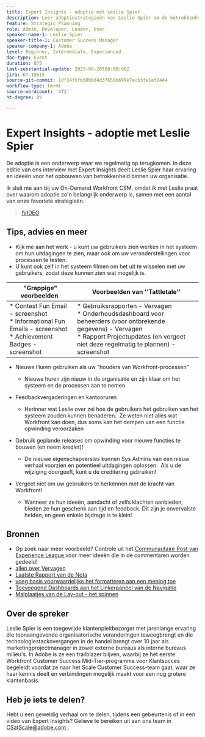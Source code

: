 ```yaml
---
title: Expert Insights - adoptie met Leslie Spier
description: Leer adoptiestrategieën van Leslie Spier om de betrokkenheid van Workfront te bevorderen, processen te verbeteren, en gebruikersbijdragen te erkennen.
feature: Strategic Planning
role: Admin, Developer, Leader, User
speaker-name-1: Leslie Spier
speaker-title-1: Customer Success Manager
speaker-company-1: Adobe
level: Beginner, Intermediate, Experienced
doc-type: Event
duration: 875
last-substantial-update: 2025-08-20T00:00:00Z
jira: KT-18615
source-git-commit: 1df24f5fb68bbd4d37658b699e7ecb3fa1ef2444
workflow-type: tm+mt
source-wordcount: '471'
ht-degree: 0%

---
```



# Expert Insights - adoptie met Leslie Spier

De adoptie is een onderwerp waar we regelmatig op terugkomen. In deze editie van ons interview met Expert Insights deelt Leslie Spier haar ervaring en ideeën voor het opbouwen van betrokkenheid binnen uw organisatie.

Ik sluit me aan bij uw On-Demand Workfront CSM, omdat ik met Leslie praat over waarom adoptie zo&#39;n belangrijk onderwerp is, samen met een aantal van onze favoriete strategieën.

>[!VIDEO](https://video.tv.adobe.com/v/3469893/?learn=on&enablevpops)

## Tips, advies en meer

* Kijk me aan het werk - u kunt uw gebruikers zien werken in het systeem om hun uitdagingen te zien, maar ook om uw veronderstellingen voor processen te testen. 
* U kunt ook zelf in het systeem filmen om het uit te wisselen met uw gebruikers, zodat deze kunnen zien wat mogelijk is. 


| &quot;Grappige&quot; voorbeelden  | Voorbeelden van &#39;&#39;Tattletale&#39;&#39; |
|---|---|
| * Contest Fun Email - screenshot <br> * Informational Fun Emails - screenshot <br> * Achievement Badges - screenshot  | * Gebruiksrapporten - Vervagen <br> * Onderhoudsdashboard voor beheerders (voor ontbrekende gegevens) - Vervagen <br> * Rapport Projectupdates (en vergeet niet deze regelmatig te plannen) - screenshot |


* Nieuwe Huren gebruiken als uw &quot;houders van Workfront-processen&quot; 
   * Nieuwe huren zijn nieuw in de organisatie en zijn klaar om het systeem en de processen aan te nemen 

* Feedbackvergaderingen en kantooruren 
   * Herinner wat Leslie over zei hoe de gebruikers het gebruiken van het systeem zouden kunnen benaderen.  Ze weten niet alles wat Workfront kan doen, dus soms kan het dempen van een functie opwinding veroorzaken 

* Gebruik geplande releases om opwinding voor nieuwe functies te bouwen (en neem krediet)! 
   * De nieuwe eigenschapversies kunnen Sys Admins van een nieuw verhaal voorzien en potentieel uitdagingen oplossen.  Als u de wijziging doorgeeft, kunt u de creditering gebruiken! 

* Vergeet niet om uw gebruikers te herkennen met de kracht van Workfront! 
   * Wanneer ze hun ideeën, aandacht of zelfs klachten aanbieden, bieden ze hun geschenk aan tijd en feedback. Dit zijn je onvervalste helden, en geen enkele bijdrage is te klein!  

## Bronnen

* Op zoek naar meer voorbeeld? Controle uit het [ Communautaire Post van Experience League ](https://experienceleaguecommunities.adobe.com/t5/workfront-discussions/video-august-2023-workfront-expert-insights-adoption-with-leslie/td-p/613314) voor meer ideeën die in de commentaren worden gedeeld!
* [ allen over Vervagen ](https://experienceleague.adobe.com/docs/workfront/using/administration-and-setup/blueprints/blueprints.html?lang=nl-NL)
* [ Laatste Rapport van de Nota ](https://experienceleague.adobe.com/docs/workfront/using/basics/update-work-items-view-updates/view-all-updates-in-a-report.html?lang=nl-NL)
* [ voeg basis voorwaardelijke het formatteren aan een mening toe ](https://experienceleague.adobe.com/docs/workfront-learn/tutorials-workfront/reporting/basic-reporting/add-basic-conditional-formatting-to-a-view.html?lang=nl-NL)
* [ Toevoegend Dashboards aan het Linkerpaneel van de Navigatie ](https://experienceleague.adobe.com/docs/workfront/using/basics/navigate/simplified-left-navigation.html?lang=nl-NL)
* [ Malplaatjes van de Lay-out - het spinnen ](https://experienceleague.adobe.com/docs/workfront/using/administration-and-setup/customize/layout-templates/customize-pinned-pages.html?lang=nl-NL)

## Over de spreker

Leslie Spier is een toegewijde klantenpleitbezorger met jarenlange ervaring die toonaangevende organisatorische veranderingen teweegbrengt en die technologiestackovergangen in de handel brengt over 10 jaar als marketingprojectmanager in zowel externe bureaus als interne bureaus milieu&#39;s. In Adobe is ze een trailblazer blijven, waarbij ze het eerste Workfront Customer Success Mid-Tier-programma voor Klantsucces begeleidt voordat ze naar het Scale Customer Success-team gaat, waar ze haar kennis deelt en verbindingen mogelijk maakt voor een nog grotere klantenbasis. 

## Heb je iets te delen?

Hebt u een geweldig verhaal om te delen, tijdens een gebeurtenis of in een video van Expert Insights? Gelieve te bereiken uit aan ons team in [ CSatScale@adobe.com ](mailto:CSatScale@adobe.com).
